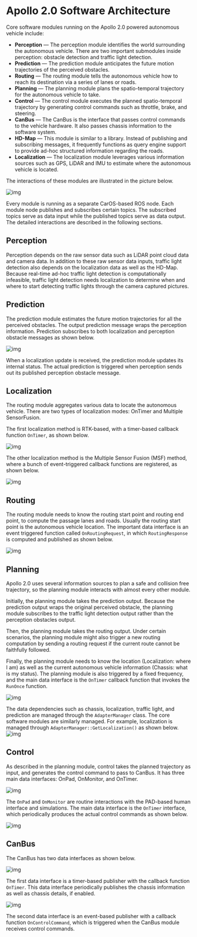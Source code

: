 # Apollo 2.0 Software Architecture



Core software modules running on the Apollo 2.0 powered autonomous vehicle include:

- **Perception** — The perception module identifies the world surrounding the autonomous vehicle. There are two important submodules inside perception: obstacle detection and traffic light detection.
- **Prediction** — The prediction module anticipates the future motion trajectories of the perceived obstacles.
- **Routing** — The routing module tells the autonomous vehicle how to reach its destination via a series of lanes or roads.
- **Planning** — The planning module plans the spatio-temporal trajectory for the autonomous vehicle to take.
- **Control** — The control module executes the planned spatio-temporal trajectory by generating control commands such as throttle, brake, and steering.
- **CanBus** — The CanBus is the interface that passes control commands to the vehicle hardware. It also passes chassis information to the software system.
- **HD-Map** — This module is similar to a library. Instead of publishing and subscribing messages, it frequently functions as query engine support to provide ad-hoc structured information regarding the roads.
- **Localization** — The localization module leverages various information sources such as GPS, LiDAR and IMU to estimate where the autonomous vehicle is located.

The interactions of these modules are illustrated in the picture below.

![img](images/Apollo_2_0_Software_Arch.png)

Every module is running as a separate CarOS-based ROS node. Each module node publishes and subscribes certain topics. The subscribed topics serve as data input while the published topics serve as data output. The detailed interactions are described in the following sections.

## Perception

Perception depends on the raw sensor data such as LiDAR point cloud data and camera data. In addition to these raw sensor data inputs, traffic light detection also depends on the localization data as well as the HD-Map. Because real-time ad-hoc traffic light detection is computationally infeasible,  traffic light detection needs localization to determine when and where to start detecting traffic lights through the camera captured pictures.

## Prediction

The prediction module estimates the future motion trajectories for all the perceived obstacles. The output prediction message wraps the perception information. Prediction subscribes to both localization and perception obstacle messages as shown below.

![img](images/prediction.png)

When a localization update is received, the prediction module updates its internal status. The actual prediction is triggered when perception sends out its published perception obstacle message.

## Localization

The routing module aggregates various data to locate the autonomous vehicle. There are two types of localization modes: OnTimer and Multiple SensorFusion.

The first localization method is RTK-based, with a timer-based callback function `OnTimer`, as shown below.

![img](images/localization.png)

The other localization method is the Multiple Sensor Fusion (MSF) method, where a bunch of event-triggered callback functions are registered, as shown  below.

![img](images/localization_2.png)

## Routing

The routing module needs to know the routing start point and routing end point, to compute the passage lanes and roads. Usually the routing start point is the autonomous vehicle location. The important data interface is an event triggered function called `OnRoutingRequest`, in which `RoutingResponse` is computed and published as shown below.

![img](images/routing.png)

## Planning

Apollo 2.0 uses several information sources to plan a safe and collision free trajectory, so the planning module interacts with almost every other module.

Initially, the planning module takes the prediction output. Because the prediction output wraps the original perceived obstacle, the planning module subscribes to the traffic light detection output rather than the perception obstacles output.

Then, the planning module takes the routing output. Under certain scenarios, the planning module might also trigger a new routing computation by sending a routing request if the current route cannot be faithfully followed.

Finally, the planning module needs to know the location (Localization: where I am) as well as the current autonomous vehicle information (Chassis: what is my status).  The planning module is also triggered by a fixed frequency, and the main data interface is the `OnTimer` callback function that invokes the `RunOnce` function.

![img](images/planning_1.png)

The data dependencies such as chassis, localization, traffic light, and prediction are managed through the `AdapterManager` class. The core software modules are similarly managed.  For example, localization is managed through `AdapterManager::GetLocalization()` as shown below.![img](images/planning_2.png)

## Control

As described in the planning module, control takes the planned trajectory as input, and generates the control command to pass to CanBus.  It has three main data interfaces: OnPad, OnMonitor, and OnTimer.

![img](images/control_1.png)

The `OnPad` and `OnMonitor` are routine interactions with the PAD-based human interface and simulations. The main data interface is the `OnTimer` interface, which periodically produces the actual control commands as shown below.

![img](images/control_2.png)

## CanBus

The CanBus has two data interfaces as shown below.

![img](images/canbus_1.png)

The first data interface is a timer-based publisher with the callback function `OnTimer`. This data interface periodically publishes the chassis information as well as chassis details, if enabled.

![img](images/canbus_2.png)

The second data interface is an event-based publisher with a callback function `OnControlCommand`, which is triggered when the CanBus module receives control commands.

